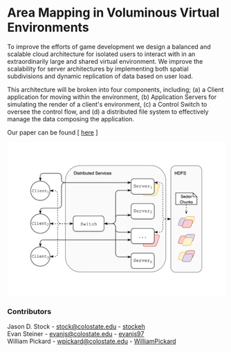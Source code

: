 # Area Mapping in Voluminous Virtual Environments

To improve the efforts of game development we design a balanced and scalable cloud architecture for isolated users to interact with in an extraordinarily large and shared virtual environment. We improve the scalability for server architectures by implementing both spatial subdivisions and dynamic replication of data based on user load.

This architecture will be broken into four components, including; (a) a Client application for moving within the environment, (b) Application Servers for simulating the render of a client's environment, (c) a Control Switch to oversee the control flow, and (d) a distributed file system to effectively manage the data composing the application.

Our paper can be found [ [here](.) ]

![](docs/media/architectural-diagrams/Area-Mapping-Application-Arch-HDFS.png)

### Contributors

Jason D. Stock - stock@colostate.edu - [stockeh](https://github.com/stockeh)  
Evan Steiner - evanjs@colostate.edu - [evanjs97](https://github.com/evanjs97)  
William Pickard - wpickard@colostate.edu - [WilliamPickard](https://github.com/WilliamPickard)
